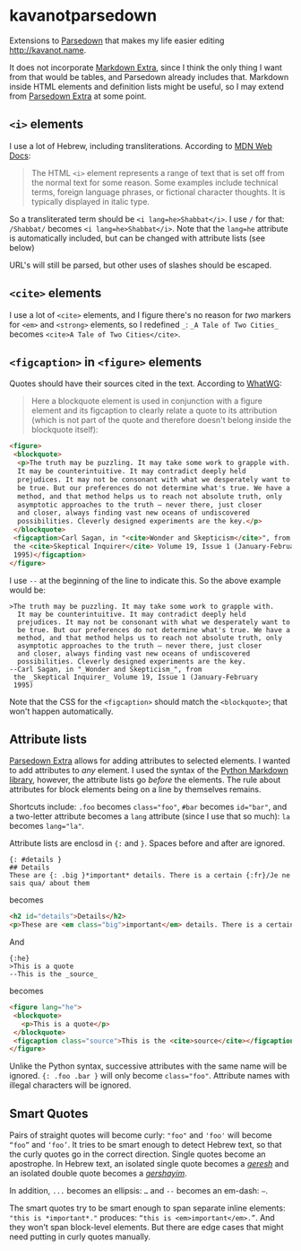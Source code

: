 ﻿# kavanotparsedown
 
 Extensions to [Parsedown](http://parsedown.org) that makes my life easier editing http://kavanot.name.

It does not incorporate [Markdown Extra](https://michelf.ca/projects/php-markdown/extra/), since I think the only thing I want from that would be tables, and Parsedown already includes that. Markdown inside HTML elements and definition lists might be useful, so I may extend from [Parsedown Extra](https://github.com/erusev/parsedown-extra) at some point.

## `<i>` elements
I use a lot of Hebrew, including transliterations. According to [MDN Web Docs](https://developer.mozilla.org/en-US/docs/Web/HTML/Element/i):
>The HTML `<i>` element represents a range of text that is set off from the normal text for some reason. Some examples include technical terms, foreign language phrases, or fictional character thoughts. It is typically displayed in italic type.

So a transliterated term should be `<i lang=he>Shabbat</i>`. I use `/` for that: `/Shabbat/` becomes `<i lang=he>Shabbat</i>`. Note that the `lang=he` attribute is automatically included, but can be changed with attribute lists (see below)

URL's will still be parsed, but other uses of slashes should be escaped.

## `<cite>` elements

I use a lot of `<cite>` elements, and I figure there's no reason for *two* markers for `<em>` and `<strong>` elements, so I redefined `_`: `_A Tale of Two Cities_` becomes `<cite>A Tale of Two Cities</cite>`.

## `<figcaption>` in `<figure>` elements
Quotes should have their sources cited in the text. According to [WhatWG](https://html.spec.whatwg.org/multipage/grouping-content.html#the-blockquote-element:the-blockquote-element-4):

>Here a blockquote element is used in conjunction with a figure element and its figcaption to clearly relate a quote to its attribution (which is not part of the quote and therefore doesn't belong inside the blockquote itself):
``` html
<figure>
 <blockquote>
  <p>The truth may be puzzling. It may take some work to grapple with.
  It may be counterintuitive. It may contradict deeply held
  prejudices. It may not be consonant with what we desperately want to
  be true. But our preferences do not determine what's true. We have a
  method, and that method helps us to reach not absolute truth, only
  asymptotic approaches to the truth — never there, just closer
  and closer, always finding vast new oceans of undiscovered
  possibilities. Cleverly designed experiments are the key.</p>
 </blockquote>
 <figcaption>Carl Sagan, in "<cite>Wonder and Skepticism</cite>", from
 the <cite>Skeptical Inquirer</cite> Volume 19, Issue 1 (January-February
 1995)</figcaption>
</figure>
```
I use `--` at the beginning of the line to indicate this. So the above example would be:

```
>The truth may be puzzling. It may take some work to grapple with.
  It may be counterintuitive. It may contradict deeply held
  prejudices. It may not be consonant with what we desperately want to
  be true. But our preferences do not determine what's true. We have a
  method, and that method helps us to reach not absolute truth, only
  asymptotic approaches to the truth — never there, just closer
  and closer, always finding vast new oceans of undiscovered
  possibilities. Cleverly designed experiments are the key.
--Carl Sagan, in "_Wonder and Skepticism_", from
 the _Skeptical Inquirer_ Volume 19, Issue 1 (January-February
 1995)
```

Note that the CSS for the `<figcaption>` should match the `<blockquote>`; that won't happen automatically.

## Attribute lists
[Parsedown Extra](https://github.com/erusev/parsedown-extra) allows for adding attributes to selected elements. I wanted to add attributes to *any* element. I used the syntax of the [Python Markdown library](https://python-markdown.github.io/extensions/attr_list/), however, the attribute lists go *before* the elements. The rule about attributes for 
block elements being on a line by themselves remains.

Shortcuts include: `.foo` becomes `class="foo"`, `#bar` becomes `id="bar"`, and a two-letter attribute becomes a `lang` attribute (since I use that so much): `la` becomes `lang="la"`.

Attribute lists are enclosd in `{:` and `}`. Spaces before and after are ignored.
```
{: #details }
## Details
These are {: .big }*important* details. There is a certain {:fr}/Je ne sais qua/ about them
```
becomes
``` html
<h2 id="details">Details</h2>
<p>These are <em class="big">important</em> details. There is a certain <i lang="fr">Je ne sais qua</i> about them</p>
```
And
```
{:he}
>This is a quote
--This is the _source_
```
becomes
```html
<figure lang="he">
 <blockquote>
   <p>This is a quote</p>
 </blockquote>
 <figcaption class="source">This is the <cite>source</cite></figcaption>
</figure>
```
 Unlike the Python syntax, successive attributes with the same name will be ignored. `{: .foo .bar }` will only become `class="foo"`. Attribute names with illegal characters will be ignored.
 
 ## Smart Quotes
 Pairs of straight quotes will become curly: `"foo"` and `'foo'` will become `“foo”` and `‘foo’`. It tries to be smart enough to detect Hebrew text, so that the curly quotes go in the correct direction. Single quotes become an apostrophe. In Hebrew text, an isolated single quote becomes a <i lang=he><a href=https://en.wikipedia.org/wiki/Geresh>geresh</a></i> and an isolated double quote becomes a <i lang=he><a href=https://en.wikipedia.org/wiki/Gershayim>gershayim</a></i>.
 
 In addition, `...` becomes an ellipsis: `…` and `--` becomes an em-dash: `—`.
 
 The smart quotes try to be smart enough to span separate inline elements: ` "this is *important*." ` produces: ` “this is <em>important</em>.” `. And they won't span block-level elements. But there are edge cases that might need putting in curly quotes manually.
